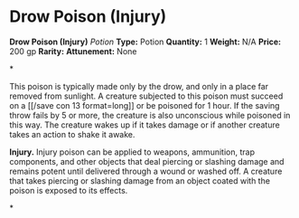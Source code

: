 # Drow Poison (Injury)

**Drow Poison (Injury)**
_Potion_
**Type:** Potion
**Quantity:** 1
**Weight:** N/A
**Price:** 200 gp
**Rarity:** 
**Attunement:** None

*<p>This poison is typically made only by the drow, and only in a place far removed from sunlight. A creature subjected to this poison must succeed on a [[/save con 13 format=long]] or be poisoned for 1 hour. If the saving throw fails by 5 or more, the creature is also unconscious while poisoned in this way. The creature wakes up if it takes damage or if another creature takes an action to shake it awake.

**Injury.** Injury poison can be applied to weapons, ammunition, trap components, and other objects that deal piercing or slashing damage and remains potent until delivered through a wound or washed off. A creature that takes piercing or slashing damage from an object coated with the poison is exposed to its effects.</p>*